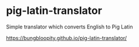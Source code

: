 # pig-latin-translator
Simple translator which converts English to Pig Latin

https://bungbloopity.github.io/pig-latin-translator/
